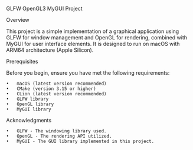 GLFW OpenGL3 MyGUI Project

Overview

This project is a simple implementation of a graphical application using GLFW for window management and OpenGL for rendering, combined with MyGUI for user interface elements. It is designed to run on macOS with ARM64 architecture (Apple Silicon).

Prerequisites

Before you begin, ensure you have met the following requirements:

	•	macOS (latest version recommended)
	•	CMake (version 3.15 or higher)
	•	CLion (latest version recommended)
	•	GLFW library
	•	OpenGL library
	•	MyGUI library

Acknowledgments

	•	GLFW - The windowing library used.
	•	OpenGL - The rendering API utilized.
	•	MyGUI - The GUI library implemented in this project.
